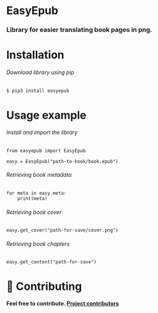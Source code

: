 # EasyEpub
### Library for easier translating book pages in png.

# Installation

###### Download library using pip
```bash
$ pip3 install easyepub
```

# Usage example
###### Install and import the library
```python3
from easyepub import EasyEpub

easy = EasyEpub("path-to-book/book.epub")
```
###### Retrieving book metadata
```python3
for meta in easy.meta:
    print(meta)
```
###### Retrieving book cover
```python3
easy.get_cover("path-for-save/cover.png")
```
###### Retrieving book chapters
```python3
easy.get_content("path-for-save")
```
# 🤝 Contributing
#### Feel free to contribute. <a href="https://github.com/xcaq/easyepub/graphs/contributors" align=center>Project contributors</a>


